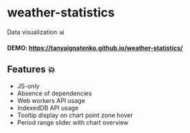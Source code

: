 # weather-statistics
Data visualization :bar_chart:

**DEMO: https://tanyaignatenko.github.io/weather-statistics/**

## Features :boom:
 * JS-only
 * Absence of dependencies
 * Web workers API usage
 * IndexedDB API usage
 * Tooltip display on chart point zone hover
 * Period range slider with chart overview

